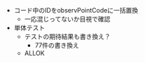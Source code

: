 - コード中のIDをobservPointCodeに一括置換
  - 一応混じってないか目視で確認
- 単体テスト
  - テストの期待結果も書き換え？
    - 77件の書き換え
  - ALLOK
  
